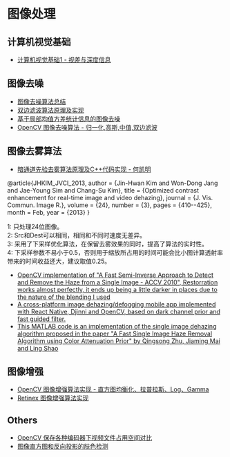 # 图像处理   

## 计算机视觉基础   
- [计算机视觉基础1 - 视差与深度信息](./doc/computer_vision_basement/disparity_depth.md)  

## 图像去噪   
- [图像去噪算法总结](./doc/denoise/denoise_sum.md)   
- [双边滤波算法原理及实现](./doc/denoise/denoise_bilaterFilter.md)   
- [基于局部均值方差统计信息的图像去噪](./doc/denoise/denoise_lee.md)   
- [OpenCV 图像去噪算法 - 归一化,高斯,中值,双边滤波](./doc/denoise/denoise_opencv.md)  

## 图像去雾算法   
- [ 暗通道先验去雾算法原理及C++代码实现 - 何凯明](./doc/defrog/haze_dark_channel.md)   

@article{JHKIM_JVCI_2013, 
author = {Jin-Hwan Kim and Won-Dong Jang and Jae-Young Sim and Chang-Su Kim}, 
title = {Optimized contrast enhancement for real-time image and video dehazing}, 
journal = {J. Vis. Commun. Image R.}, 
volume = {24}, 
number = {3}, 
pages = {410--425}, 
month = Feb, 
year = {2013} 
}

1: 只处理24位图像。    
2: Src和Dest可以相同，相同和不同时速度无差异。    
3: 采用了下采样优化算法，在保留去雾效果的同时，提高了算法的实时性。    
4: 下采样参数不易小于0.5，否则用于缩放所占用的时间可能会比小图计算透射率带来的时间收益还大，建议取值0.25。     

- [OpenCV implementation of "A Fast Semi-Inverse Approach to Detect and Remove the Haze from a Single Image - ACCV 2010", Restorration works almost perfectly, it ends up being a little darker in places due to the nature of the blending I used](https://github.com/eokeeffe/FastSemiInverse-Dehazing)   
- [A cross-platform image dehazing/defogging mobile app implemented with React Native, Djinni and OpenCV, based on dark channel prior and fast guided filter.](https://github.com/yenshih/Dehaze)   
- [This MATLAB code is an implementation of the single image dehazing algorithm proposed in the paper "A Fast Single Image Haze Removal Algorithm using Color Attenuation Prior" by Qingsong Zhu, Jiaming Mai and Ling Shao](https://github.com/JiamingMai/Color-Attenuation-Prior-Dehazing)     

## 图像增强   
- [OpenCV 图像增强算法实现 - 直方图均衡化、拉普拉斯、Log、Gamma ](./doc/enhance/enhance_opencv.md)  
- [Retinex 图像增强算法实现](./doc/enhance/enhance_retinex.md)  

## Others  
- [OpenCV 保存各种编码器下视频文件占用空间对比](./doc/video_codec_size.md)  
- [图像直方图和反向投影的肤色检测](./doc/skin_detect.md)   
